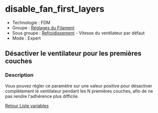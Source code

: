 # disable_fan_first_layers

* Technologie : FDM
* Groupe : [Réglages du Filament](../filament_settings/filament_settings.md)
* Sous groupe : [Refroidissement](../filament_settings/filament_settings.md#refroidissement) - Vitesse du ventilateur par défaut
* Mode : Expert

## Désactiver le ventilateur pour les premières couches

### Description

Vous pouvez régler ce paramètre sur une valeur positive pour désactiver complètement le ventilateur pendant les N premières couches, afin de ne pas rendre l'adhérence plus difficile.

[Retour Liste variables](variable_list.md)